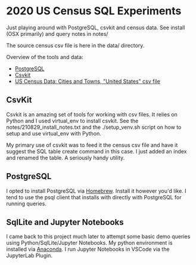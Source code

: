 # 2020 US Census SQL Experiments

Just playing around with PostgreSQL, csvkit and census data. See install (OSX primarily) and query notes in notes/ 

The source census csv file is here in the data/ directory.

Overview of the tools and data:
* [PostgreSQL](https://www.postgresql.org/)
* [Csvkit](https://csvkit.readthedocs.io/en/latest/)
* [US Census Data: Cities and Towns, "United States" csv file](https://www.census.gov/data/datasets/time-series/demo/popest/2010s-total-cities-and-towns.html#ds)


## CsvKit

Csvkit is an amazing set of tools for working with csv files. It relies on Python and I used virtual_env to install csvkit. See the notes/210829_install_notes.txt and the ./setup_venv.sh script on how to setup and use virtual_env with Python.

My primary use of csvkit was to feed it the census csv file and have it suggest the SQL table create command in this case. I just added an index and renamed the table. A seriously handy utility.

## PostgreSQL

I opted to install PostgreSQL via [Homebrew](https://brew.sh/). Install it however you'd like. I tend to use the psql client that installs with directly with PostgreSQL for running queries. 

## SqlLite and Jupyter Notebooks

I came back to this project much later to attempt some basic demo queries using Python/SqlLite/Jupyter Notebooks. My python environment is installed via [Anaconda](https://docs.anaconda.com/anaconda/install/index.html). I run Jupyter Notebooks in VSCode via the JupyterLab Plugin. 